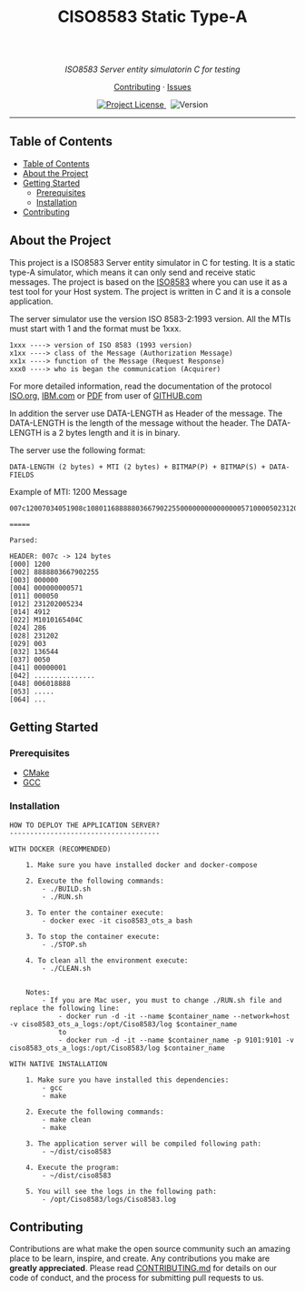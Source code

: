 <h1 align="center">CISO8583 Static Type-A</h1>
<br>
<br>

<p align="center">
  <i>ISO8583 Server entity simulatorin C for testing</i>
</p>

<p align="center">
  <a href="./CONTRIBUTING.md">Contributing</a>
  ·
  <a href="https://github.com/ZhengLinLei/Kronus.py/issues">Issues</a>
</p>

<p align="center">
  <a href="https://opensource.org/licenses/Apache-2.0">
    <img src="https://img.shields.io/badge/License-Apache%202.0-blue.svg" alt="Project License" />
  </a>&nbsp;
  <a>
    <img src="https://img.shields.io/badge/version-S.A-brightgreen" alt="Version" />
  </a>
</p>

<hr>

## Table of Contents

- [Table of Contents](#table-of-contents)
- [About the Project](#about-the-project)
- [Getting Started](#getting-started)
  - [Prerequisites](#prerequisites)
  - [Installation](#installation)
- [Contributing](#contributing)

## About the Project

This project is a ISO8583 Server entity simulator in C for testing. It is a static type-A simulator, which means it can only send and receive static messages. The project is based on the [ISO8583](https://en.wikipedia.org/wiki/ISO_8583) where you can use it as a test tool for your Host system. The project is written in C and it is a console application.

The server simulator use the version ISO 8583-2:1993 version. All the MTIs must start with 1 and the format must be 1xxx.
```
1xxx ----> version of ISO 8583 (1993 version)
x1xx ----> class of the Message (Authorization Message)
xx1x ----> function of the Message (Request Response)
xxx0 ----> who is began the communication (Acquirer)
```

For more detailed information, read the documentation of the protocol [ISO.org](https://www.iso.org/obp/ui/#iso:std:iso:8583:-1:ed-1:v1:en), [IBM.com](https://www.ibm.com/docs/en/integration-bus/10.0?topic=formats-iso8583-messaging-standard) or [PDF](https://github.com/moov-io/iso8583/blob/master/docs/iso8583.pdf) from user of [GITHUB.com](https://github.com/moov-io/iso8583)

In addition the server use DATA-LENGTH as Header of the message. The DATA-LENGTH is the length of the message without the header. The DATA-LENGTH is a 2 bytes length and it is in binary. 

The server use the following format:
```
DATA-LENGTH (2 bytes) + MTI (2 bytes) + BITMAP(P) + BITMAP(S) + DATA-FIELDS
```

Example of MTI: 1200 Message
```
007c12007034051908c1080116888880366790225500000000000000057100005023120200523449124d313031303136353430344302862312020003061365443030353020202020202020203030303030303031202020202020202020202020202020000930303630313838383801020000020000001787b59700000000

===== 

Parsed:

HEADER: 007c -> 124 bytes
[000] 1200
[002] 8888803667902255
[003] 000000
[004] 000000000571
[011] 000050
[012] 231202005234
[014] 4912
[022] M1010165404C
[024] 286
[028] 231202
[029] 003
[032] 136544
[037] 0050        
[041] 00000001
[042] ...............
[048] 006018888
[053] .....
[064] ...
```

## Getting Started

### Prerequisites

- [CMake](https://cmake.org/download/)
- [GCC](https://gcc.gnu.org/install/index.html)

### Installation

```log
HOW TO DEPLOY THE APPLICATION SERVER?
-------------------------------------

WITH DOCKER (RECOMMENDED)

    1. Make sure you have installed docker and docker-compose

    2. Execute the following commands:
        - ./BUILD.sh
        - ./RUN.sh

    3. To enter the container execute:
        - docker exec -it ciso8583_ots_a bash

    3. To stop the container execute:
        - ./STOP.sh

    4. To clean all the environment execute:
        - ./CLEAN.sh


    Notes:
        - If you are Mac user, you must to change ./RUN.sh file and replace the following line:
            - docker run -d -it --name $container_name --network=host -v ciso8583_ots_a_logs:/opt/Ciso8583/log $container_name
            to
            - docker run -d -it --name $container_name -p 9101:9101 -v ciso8583_ots_a_logs:/opt/Ciso8583/log $container_name

WITH NATIVE INSTALLATION

    1. Make sure you have installed this dependencies:
        - gcc
        - make

    2. Execute the following commands:
        - make clean
        - make

    3. The application server will be compiled following path:
        - ~/dist/ciso8583

    4. Execute the program:
        - ~/dist/ciso8583

    5. You will see the logs in the following path:
        - /opt/Ciso8583/logs/Ciso8583.log
```

## Contributing

Contributions are what make the open source community such an amazing place to be learn, inspire, and create. Any contributions you make are **greatly appreciated**. Please read [CONTRIBUTING.md](./CONTRIBUTING.md) for details on our code of conduct, and the process for submitting pull requests to us.